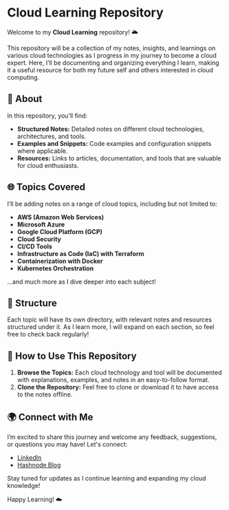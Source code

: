 # Cloud Learning Repository

Welcome to my **Cloud Learning** repository! 🌥️

This repository will be a collection of my notes, insights, and learnings on various cloud technologies as I progress in my journey to become a cloud expert. Here, I’ll be documenting and organizing everything I learn, making it a useful resource for both my future self and others interested in cloud computing.

## 📘 About

In this repository, you’ll find:

- **Structured Notes:** Detailed notes on different cloud technologies, architectures, and tools.
- **Examples and Snippets:** Code examples and configuration snippets where applicable.
- **Resources:** Links to articles, documentation, and tools that are valuable for cloud enthusiasts.

## 🌐 Topics Covered

I’ll be adding notes on a range of cloud topics, including but not limited to:

- **AWS (Amazon Web Services)**
- **Microsoft Azure**
- **Google Cloud Platform (GCP)**
- **Cloud Security**
- **CI/CD Tools**
- **Infrastructure as Code (IaC) with Terraform**
- **Containerization with Docker**
- **Kubernetes Orchestration**

…and much more as I dive deeper into each subject!

## 📂 Structure

Each topic will have its own directory, with relevant notes and resources structured under it. As I learn more, I will expand on each section, so feel free to check back regularly!

## 🚀 How to Use This Repository

1. **Browse the Topics:** Each cloud technology and tool will be documented with explanations, examples, and notes in an easy-to-follow format.
2. **Clone the Repository:** Feel free to clone or download it to have access to the notes offline.


## 🌍 Connect with Me

I’m excited to share this journey and welcome any feedback, suggestions, or questions you may have! Let's connect:

- [LinkedIn](https://www.linkedin.com/in/nischal-chudal-a06a63286/)
- [Hashnode Blog](https://chudalnischal.hashnode.dev/)

Stay tuned for updates as I continue learning and expanding my cloud knowledge!

Happy Learning! ☁️
